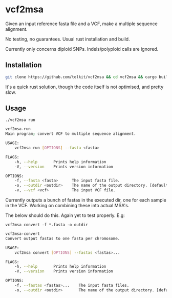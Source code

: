 # vcf2msa

Given an input reference fasta file and a VCF, make a multiple sequence alignment.

No testing, no guarantees. Usual rust installation and build.

Currently only concerns diploid SNPs. Indels/polyploid calls are ignored.

## Installation

```bash
git clone https://github.com/tolkit/vcf2msa && cd vcf2msa && cargo build --release
```

It's a quick rust solution, though the code itself is not optimised, and pretty slow.

## Usage

`./vcf2msa run`

```bash
vcf2msa-run 
Main program; convert VCF to multiple sequence alignment.

USAGE:
    vcf2msa run [OPTIONS] --fasta <fasta>

FLAGS:
    -h, --help       Prints help information
    -V, --version    Prints version information

OPTIONS:
    -f, --fasta <fasta>      The input fasta file.
    -o, --outdir <outdir>    The name of the output directory. [default: vcf2msa]
    -v, --vcf <vcf>          The input VCF file.
```

Currently outputs a bunch of fastas in the executed dir, one for each sample in the VCF. Working on combining these into actual MSA's.

The below should do this. Again yet to test properly. E.g:

`vcf2msa convert -f *.fasta -o outdir`

```bash
vcf2msa-convert 
Convert output fastas to one fasta per chromosome.

USAGE:
    vcf2msa convert [OPTIONS] --fastas <fastas>...

FLAGS:
    -h, --help       Prints help information
    -V, --version    Prints version information

OPTIONS:
    -f, --fastas <fastas>...    The input fasta files.
    -o, --outdir <outdir>       The name of the output directory. [default: .]
```

